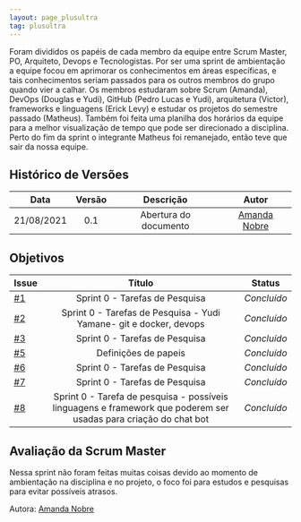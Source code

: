 ```yaml
---
layout: page_plusultra
tag: plusultra
---
```


Foram divididos os papéis de cada membro da equipe entre Scrum Master, PO, Arquiteto, Devops e Tecnologistas. Por ser uma sprint de ambientação a equipe focou em aprimorar os conhecimentos em áreas específicas, e tais conhecimentos seriam passados para os outros membros do grupo quando vier a calhar. Os membros estudaram sobre Scrum (Amanda), DevOps (Douglas e Yudi), GitHub (Pedro Lucas e Yudi), arquitetura (Victor), frameworks e linguagens (Erick Levy) e estudar os projetos do semestre passado (Matheus). Também foi feita uma planilha dos horários da equipe para a melhor visualização de tempo que pode ser direcionado a disciplina. Perto do fim da sprint o integrante Matheus foi remanejado, então teve que sair da nossa equipe.

## Histórico de Versões

| Data       | Versão | Descrição                      | Autor             |
| :--------: | :----: | :----------:                   | :---------------: |
| 21/08/2021 |    0.1   | Abertura do documento | [Amanda Nobre](https://github.com/AmandaNbr)|

## Objetivos

| Issue |            Título            |         Status        | 
|-------|:----------------------------:|-----------------------|
| [#1](https://github.com/fga-eps-mds/2021.1-AlligaBot/issues/1) | Sprint 0 - Tarefas de Pesquisa | _Concluído_ |
| [#2](https://github.com/fga-eps-mds/2021.1-AlligaBot/issues/2) | Sprint 0 - Tarefas de Pesquisa - Yudi Yamane- git e docker, devops | _Concluído_ |
| [#3](https://github.com/fga-eps-mds/2021.1-AlligaBot/issues/3) | Sprint 0 - Tarefas de Pesquisa | _Concluído_ |
| [#5](https://github.com/fga-eps-mds/2021.1-AlligaBot/issues/5) | Definições de papeis  | _Concluído_ |
| [#6](https://github.com/fga-eps-mds/2021.1-AlligaBot/issues/6) | Sprint 0 - Tarefas de Pesquisa | _Concluído_ |
| [#7](https://github.com/fga-eps-mds/2021.1-AlligaBot/issues/7) | Sprint 0 - Tarefas de Pesquisa | _Concluído_ |
| [#8](https://github.com/fga-eps-mds/2021.1-AlligaBot/issues/8) | Sprint 0 - Tarefa de pesquisa - possíveis linguagens e framework que poderem ser usadas para criação do chat bot | _Concluído_ |

## Avaliação da Scrum Master

Nessa sprint não foram feitas muitas coisas devido ao momento de ambientação na disciplina e no projeto, o foco foi para estudos e pesquisas para evitar possíveis atrasos.

Autora: [Amanda Nobre](https://github.com/AmandaNbr)
